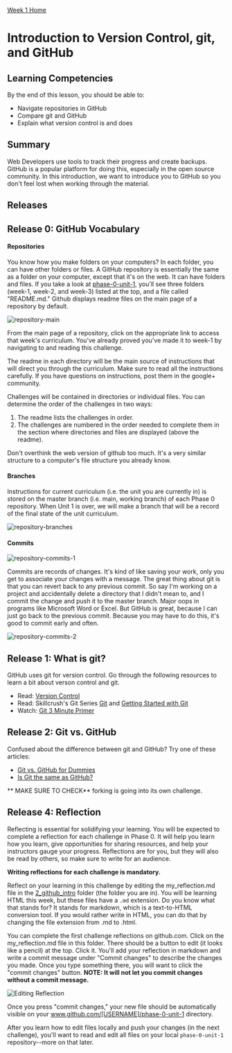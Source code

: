 [Week 1 Home](../)

# Introduction to Version Control, git, and GitHub

## Learning Competencies
By the end of this lesson, you should be able to:
- Navigate repositories in GitHub
- Compare git and GitHub
- Explain what version control is and does

## Summary
Web Developers use tools to track their progress and create backups. GitHub is a popular platform for doing this, especially in the open source community. In this introduction, we want to introduce you to GitHub so you don't feel lost when working through the material.

## Releases

## Release 0: GitHub Vocabulary

#### Repositories
You know how you make folders on your computers? In each folder, you can have other folders or files. A GitHub repository is essentially the same as a folder on your computer, except that it's on the web. It can have folders and files. If you take a look at [phase-0-unit-1](../../), you'll see three folders (week-1, week-2, and week-3) listed at the top, and a file called "README.md." Github displays readme files on the main page of a repository by default.

![repository-main](../imgs/repository-main.png)

From the main page of a repository, click on the appropriate link to access that week's curriculum. You've already proved you've made it to week-1 by navigating to and reading this challenge.

The readme in each directory will be the main source of instructions that will direct you through the curriculum. Make sure to read all the instructions carefully. If you have questions on instructions, post them in the google+ community.

Challenges will be contained in directories or individual files. You can determine the order of the challenges in two ways:
  1. The readme lists the challenges in order.
  2. The challenges are numbered in the order needed to complete them in the section where directories and files are displayed (above the readme).

Don't overthink the web version of github too much. It's a very similar structure to a computer's file structure you already know.

#### Branches
Instructions for current curriculum (i.e. the unit you are currently in) is stored on the master branch (i.e. main, working branch) of each Phase 0 repository. When Unit 1 is over, we will make a branch that will be a record of the final state of the unit curriculum.

![repository-branches](../imgs/repository-branches.png)

#### Commits

![repository-commits-1](../imgs/repository-commits-1.png)

Commits are records of changes. It's kind of like saving your work, only you get to associate your changes with a message. The great thing about git is that you can revert back to any previous commit. So say I'm working on a project and accidentally delete a directory that I didn't mean to, and I commit the change and push it to the master branch. Major oops in programs like Microsoft Word or Excel. But GitHub is great, because I can just go back to the previous commit. Because you may have to do this, it's good to commit early and often.

![repository-commits-2](../imgs/repository-commits-2.png)

## Release 1: What is git?

GitHub uses git for version control. Go through the following resources to learn a bit about verson control and git.

- Read: [Version Control](http://skillcrush.com/2013/02/11/version-control/)
- Read: Skillcrush's Git Series [Git](http://skillcrush.com/2013/02/18/git/) and [Getting Started with Git](http://skillcrush.com/2013/02/20/get-started-working-with-git/)
- Watch: [Git 3 Minute Primer](http://www.youtube.com/watch?v=_Jmkvv_nKTE)

## Release 2: Git vs. GitHub

Confused about the difference between git and GitHub? Try one of these articles:

- [Git vs. GitHub for Dummies](http://stephaniehoh.github.io/blog/2013/10/07/git-vs-github-for-dummies/)
- [Is Git the same as GitHub?](http://www.jahya.net/blog/?2013-05-git-vs-github)

** MAKE SURE TO CHECK** forking is going into its own challenge.

<!-- ## Release 3: Fork this Repository
NOTE: I'm sure you've chosen an excellent and memorable username for GitHub, so don't forget it! When you see "[USERNAME]" in this guide, replace it with your username. For example, my username is "mbtomori".  So "github.com/**[USERNAME]**" becomes "github.com/**mbtomori**".

Now that you can navigate GitHub and know a bit about version control, git, and GitHub, it's time to get your own personal copy of the curriculum!

Click the "Fork" button at the top right of this page.

![Repo to Fork](../imgs/repo-to-fork.jpg)

This will make a copy of the unit 1 curriculum repository into your personal GitHub account. This will be where you add reflections and your challenge code. After you click fork, you should be taken from the Devbootcamp.com/phase-0-unit-1 repo to [USERNAME]/phase-0-unit-1.

![Forked Repo](../imgs/forked-repo.jpg)

Finally, you will need to enable issues as a feature so other students can leave you feedback.

![Enable Issues](../imgs/enable-issues.png)

**Please note** Your repository will be private by default. That is intentional. But others in Phase 0 will have access to see your code and will be able to give you feedback because you are all on the same team (and have issues enabled). Please do not make your repository public.
 -->

## Release 4: Reflection
Reflecting is essential for solidifying your learning. You will be expected to complete a reflection for each challenge in Phase 0. It will help you learn how you learn, give opportunities for sharing resources, and help your instructors gauge your progress. Reflections are for you, but they will also be read by others, so make sure to write for an audience.

**Writing reflections for each challenge is mandatory.**

Reflect on your learning in this challenge by editing the my_reflection.md file in the [2_github_intro](./) folder (the folder you are in). You will be learning HTML this week, but these files have a `.md` extension. Do you know what that stands for? It stands for markdown, which is a text-to-HTML conversion tool.  If you would rather write in HTML, you can do that by changing the file extension from .md to .html.

You can complete the first challenge reflections on github.com. Click on the my_reflection.md file in this folder. There should be a button to edit (it looks like a pencil) at the top. Click it. You'll add your reflection in markdown and write a commit message under "Commit changes" to describe the changes you made. Once you type something there, you will want to click the "commit changes" button. **NOTE: It will not let you commit changes without a commit message.**

![Editing Reflection](../imgs/adding-reflection.jpg)

Once you press "commit changes," your new file should be automatically visible on your www.github.com/[USERNAME]/phase-0-unit-1 directory.

After you learn how to edit files locally and push your changes (in the next challenge), you'll want to read and edit all files on your local `phase-0-unit-1` repository--more on that later.


